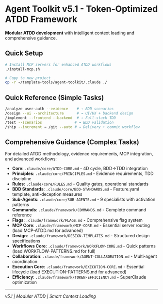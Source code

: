 # Agent Toolkit v5.1 - Token-Optimized ATDD Framework

**Modular ATDD development** with intelligent context loading and comprehensive guidance.

## Quick Setup
```bash
# Install MCP servers for enhanced ATDD workflows
./install-mcp.sh

# Copy to new project  
cp -r ~/template-tools/agent-toolkit/.claude ./
```

## Quick Reference (Simple Tasks)
```bash
/analyze user-auth --evidence    # → BDD scenarios
/design --ui --architecture      # → UI/UX + backend design  
/implement --frontend --backend  # → Full-stack TDD
/test --scenarios               # → BDD validation
/ship --increment → /git --auto # → Delivery + commit workflow
```

## Comprehensive Guidance (Complex Tasks)
For detailed ATDD methodology, evidence requirements, MCP integration, and advanced workflows:

- **Core**: `.claude/core/ATDD-CORE.md` - 4D cycle, BDD→TDD integration
- **Principles**: `.claude/core/PRINCIPLES.md` - Evidence requirements, TDD discipline  
- **Rules**: `.claude/core/RULES.md` - Quality gates, operational standards
- **BDD Standards**: `.claude/core/BDD-STANDARDS.md` - Feature.yaml template, anti-deception measures
- **Sub-Agents**: `.claude/core/SUB-AGENTS.md` - 9 specialists with activation patterns
- **Commands**: `.claude/framework/COMMANDS.md` - Complete command reference
- **Flags**: `.claude/framework/FLAGS.md` - Comprehensive flag system
- **MCP Core**: `.claude/framework/MCP-CORE.md` - Essential server routing (load MCP-ATDD.md for advanced)
- **Design**: `.claude/framework/DESIGN-TEMPLATES.md` - Structured design specifications
- **Workflows Core**: `.claude/framework/WORKFLOW-CORE.md` - Quick patterns (load WORKFLOW-PATTERNS.md for full)
- **Collaboration**: `.claude/framework/AGENT-COLLABORATION.md` - Multi-agent coordination
- **Execution Core**: `.claude/framework/EXECUTION-CORE.md` - Essential lifecycle (load EXECUTION-PATTERNS.md for advanced)
- **Efficiency**: `.claude/framework/TOKEN-EFFICIENCY.md` - SuperClaude optimization

---
*v5.1 | Modular ATDD | Smart Context Loading*